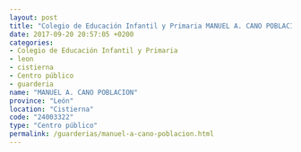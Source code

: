 ```yaml
---
layout: post
title: "Colegio de Educación Infantil y Primaria MANUEL A. CANO POBLACION"
date: 2017-09-20 20:57:05 +0200
categories:
- Colegio de Educación Infantil y Primaria
- leon
- cistierna
- Centro público
- guarderia
name: "MANUEL A. CANO POBLACION"
province: "León"
location: "Cistierna"
code: "24003322"
type: "Centro público"
permalink: /guarderias/manuel-a-cano-poblacion.html
---
```

